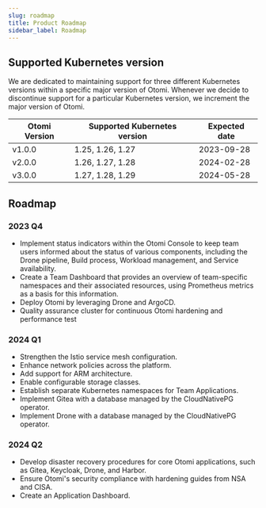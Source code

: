 ```yaml
---
slug: roadmap
title: Product Roadmap
sidebar_label: Roadmap
---
```


## Supported Kubernetes version

We are dedicated to maintaining support for three different Kubernetes versions within a specific major version of Otomi. Whenever we decide to discontinue support for a particular Kubernetes version, we increment the major version of Otomi.

| Otomi Version | Supported Kubernetes version | Expected date |
| ------------- | ---------------------------- | ------------- |
| v1.0.0        | 1.25, 1.26, 1.27             | 2023-09-28    |
| v2.0.0        | 1.26, 1.27, 1.28             | 2024-02-28    |
| v3.0.0        | 1.27, 1.28, 1.29             | 2024-05-28    |

## Roadmap

### 2023 Q4

- Implement status indicators within the Otomi Console to keep team users informed about the status of various components, including the Drone pipeline, Build process, Workload management, and Service availability.
- Create a Team Dashboard that provides an overview of team-specific namespaces and their associated resources, using Prometheus metrics as a basis for this information.
- Deploy Otomi by leveraging Drone and ArgoCD.
- Quality assurance cluster for continuous Otomi hardening and performance test

### 2024 Q1

- Strengthen the Istio service mesh configuration.
- Enhance network policies across the platform.
- Add support for ARM architecture.
- Enable configurable storage classes.
- Establish separate Kubernetes namespaces for Team Applications.
- Implement Gitea with a database managed by the CloudNativePG operator.
- Implement Drone with a database managed by the CloudNativePG operator.

### 2024 Q2

- Develop disaster recovery procedures for core Otomi applications, such as Gitea, Keycloak, Drone, and Harbor.
- Ensure Otomi's security compliance with hardening guides from NSA and CISA.
- Create an Application Dashboard.

